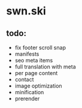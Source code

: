 # swn.ski

## todo:
* fix footer scroll snap
* manifests
* seo meta items
* full translation with meta
* per page content
* contact
* image optimization
* minification
* prerender